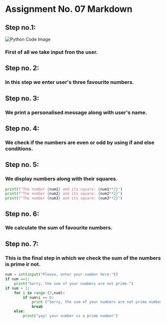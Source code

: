 # Assignment No. 07 Markdown
## Step no.1:
![Python Code Image](https://res.cloudinary.com/practicaldev/image/fetch/s--5HkvaNUg--/c_limit%2Cf_auto%2Cfl_progressive%2Cq_auto%2Cw_880/https://dev-to-uploads.s3.amazonaws.com/uploads/articles/o1ltxvdi8spki6tx66zv.png)
### First of all we take input fron the user.
## Step no. 2:
### In this step we enter user's three favourite numbers.
## Step no. 3:
### We print a personalised message along with user's name.
## Step no. 4:
### We check if the numbers are even or odd by using if and else conditions.
## Step no. 5:
### We display numbers along with their squares.
```python
print(f"The number {num1} and its square: {num1**2}")
print(f"The number {num2} and its square: {num2**2}")
print(f"The number {num3} and its square: {num3**2}") 
```
## Step no. 6:
### We calculate the sum of favourite numbers.
## Step no. 7:
### This is the final step in which we check the sum of the numbers is prime ir not.
```python
num = int(input("Please, enter your number here:"))
if num ==1:
    print("Sorry, the sum of your numbers are not prime.")
if num > 1:
    for i in range (2,num):
        if num%i == 0:
            print ("Sorry, the sum of your numbers are not prime number.")
            break
    else:
        print("yay! your number is a prime number")
```


